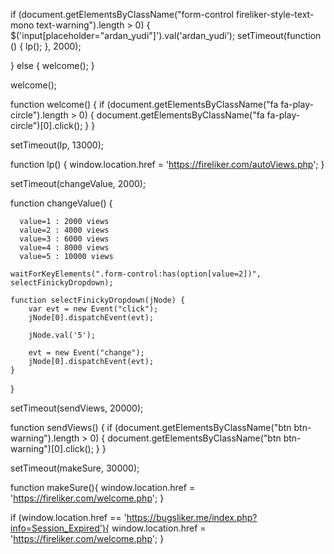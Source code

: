if (document.getElementsByClassName("form-control fireliker-style-text-mono text-warning").length > 0) {
    $('input[placeholder="ardan_yudi"]').val('ardan_yudi');
    setTimeout(function () {
        lp();
    }, 2000);


} else {
    welcome();
}

welcome();

function welcome() {
    if (document.getElementsByClassName("fa fa-play-circle").length > 0) {
        document.getElementsByClassName("fa fa-play-circle")[0].click();
    }
}

setTimeout(lp, 13000); 

function lp() {
    window.location.href = 'https://fireliker.com/autoViews.php';
}

setTimeout(changeValue, 2000);

function changeValue() {
  
      value=1 : 2000 views
      value=2 : 4000 views
      value=3 : 6000 views
      value=4 : 8000 views
      value=5 : 10000 views
   
    waitForKeyElements(".form-control:has(option[value=2])", selectFinickyDropdown); 

    function selectFinickyDropdown(jNode) {
        var evt = new Event("click");
        jNode[0].dispatchEvent(evt);

        jNode.val('5');

        evt = new Event("change");
        jNode[0].dispatchEvent(evt);
    }
}

setTimeout(sendViews, 20000);

function sendViews() {
    if (document.getElementsByClassName("btn btn-warning").length > 0) {
        document.getElementsByClassName("btn btn-warning")[0].click();
    }
}


setTimeout(makeSure, 30000);

function makeSure(){
    window.location.href = 'https://fireliker.com/welcome.php';
}

if (window.location.href == 'https://bugsliker.me/index.php?info=Session_Expired'){
    window.location.href = 'https://fireliker.com/welcome.php';
}
